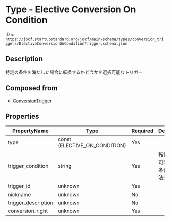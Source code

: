 # Type - Elective Conversion On Condition

ID = `https://jocf.startupstandard.org/jocf/main/schema/types/conversion_triggers/ElectiveConversionOnConditionTrigger.schema.json`

## Description
特定の条件を満たした場合に転換するかどうかを選択可能なトリガー

## Composed from
- [ConversionTrigger](../../../primitives/types/conversion_triggers/ConversionTrigger.md)

## Properties

| PropertyName | Type | Required | Description |
|-------------|------|----------|-------------|
| type | const (ELECTIVE_ON_CONDITION) | Yes |  |
| trigger_condition | string | Yes | 転換を選択可能となる条件を表す法的文言 |
| trigger_id | unknown | Yes |  |
| nickname | unknown | No |  |
| trigger_description | unknown | No |  |
| conversion_right | unknown | Yes |  |